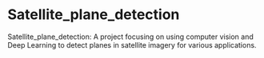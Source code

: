 # Satellite_plane_detection
Satellite_plane_detection: A project focusing on using computer vision and Deep Learning to detect planes in satellite imagery for various applications.

